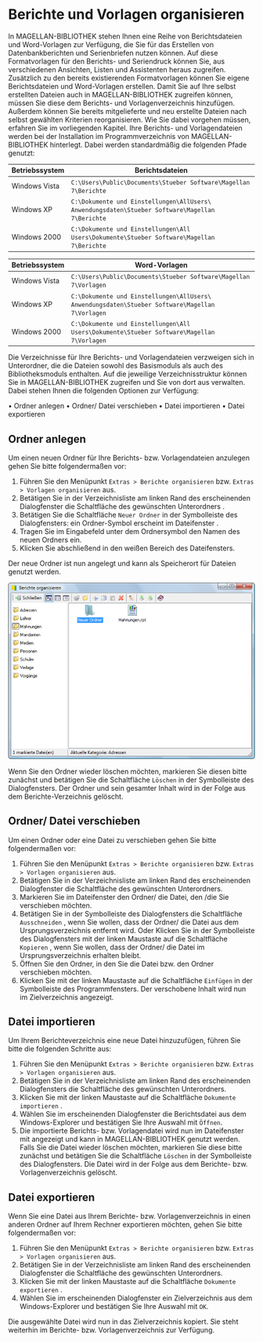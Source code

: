 # Berichte und Vorlagen organisieren

In MAGELLAN-BIBLIOTHEK stehen Ihnen eine Reihe von Berichtsdateien und Word-Vorlagen zur Verfügung, die Sie für das Erstellen von Datenbankberichten und Serienbriefen nutzen können. Auf diese Formatvorlagen für den Berichts- und Seriendruck können Sie, aus verschiedenen Ansichten, Listen und Assistenten heraus zugreifen. Zusätzlich zu den bereits existierenden Formatvorlagen können Sie eigene Berichtsdateien und Word-Vorlagen erstellen. Damit Sie auf Ihre selbst erstellten Dateien auch in MAGELLAN-BIBLIOTHEK zugreifen können, müssen Sie diese dem Berichts- und Vorlagenverzeichnis hinzufügen. Außerdem können Sie bereits mitgelieferte und neu erstellte Dateien nach selbst gewählten Kriterien reorganisieren. Wie Sie dabei vorgehen müssen, erfahren Sie im vorliegenden Kapitel.
Ihre Berichts- und Vorlagendateien werden bei der Installation im Programmverzeichnis von MAGELLAN-BIBLIOTHEK hinterlegt. Dabei werden standardmäßig die folgenden Pfade genutzt:

Betriebssystem|Berichtsdateien
--|--
Windows Vista| `C:\Users\Public\Documents\Stueber Software\Magellan 7\Berichte`
Windows XP| `C:\Dokumente und Einstellungen\AllUsers\ Anwendungsdaten\Stueber Software\Magellan 7\Berichte`
Windows 2000| `C:\Dokumente und Einstellungen\All Users\Dokumente\Stueber Software\Magellan 7\Berichte`

Betriebssystem|Word-Vorlagen
--|--
Windows Vista| `C:\Users\Public\Documents\Stueber Software\Magellan 7\Vorlagen`
Windows XP |`C:\Dokumente und Einstellungen\AllUsers\ Anwendungsdaten\Stueber Software\Magellan 7\Vorlagen`
Windows 2000 |`C:\Dokumente und Einstellungen\All Users\Dokumente\Stueber Software\Magellan 7\Vorlagen`

Die Verzeichnisse für Ihre Berichts- und Vorlagendateien verzweigen sich in Unterordner, die die Dateien sowohl des Basismoduls als auch des Bibliotheksmoduls enthalten. Auf die jeweilige Verzeichnisstruktur können Sie in MAGELLAN-BIBLIOTHEK zugreifen und Sie von dort aus verwalten. Dabei stehen Ihnen die folgenden Optionen zur Verfügung:

• Ordner anlegen
• Ordner/ Datei verschieben
• Datei importieren
• Datei exportieren

## Ordner anlegen

Um einen neuen Ordner für Ihre Berichts- bzw. Vorlagendateien anzulegen gehen Sie bitte folgendermaßen vor:

1. Führen Sie den Menüpunkt `Extras > Berichte organisieren` bzw. `Extras > Vorlagen organisieren` aus.
2. Betätigen Sie in der Verzeichnisliste am linken Rand des erscheinenden Dialogfenster die Schaltfläche des gewünschten Unterordners .
3. Betätigen Sie die Schaltfläche `Neuer Ordner` in der Symbolleiste des Dialogfensters: ein Ordner-Symbol erscheint im Dateifenster .
4. Tragen Sie im Eingabefeld unter dem Ordnersymbol den Namen des neuen Ordners ein.
5. Klicken Sie abschließend in den weißen Bereich des Dateifensters.

Der neue Ordner ist nun angelegt und kann als Speicherort für Dateien genutzt werden.

![Im Dialogfenster `Berichte organisieren` wurde im Verzeichnis `Mahnungen` ein neuer Ordner angelegt.](../../assets/images/bibliothek/neuer_ordner.png)

Wenn Sie den Ordner wieder löschen möchten, markieren Sie diesen bitte zunächst und betätigen Sie die Schaltfläche `Löschen` in der Symbolleiste des Dialogfensters. Der Ordner und sein gesamter Inhalt wird in der Folge aus dem Berichte-Verzeichnis gelöscht.

## Ordner/ Datei verschieben

Um einen Ordner oder eine Datei zu verschieben gehen Sie bitte folgendermaßen vor:

1. Führen Sie den Menüpunkt `Extras > Berichte organisieren` bzw. `Extras > Vorlagen organisieren` aus.
2. Betätigen Sie in der Verzeichnisliste am linken Rand des erscheinenden Dialogfenster die Schaltfläche des gewünschten Unterordners.
3. Markieren Sie im Dateifenster den Ordner/ die Datei, den /die Sie verschieben möchten.
4. Betätigen Sie in der Symbolleiste des Dialogfensters die Schaltfläche `Ausschneiden` , wenn Sie wollen, dass der Ordner/ die Datei aus dem Ursprungsverzeichnis entfernt wird.
Oder
Klicken Sie in der Symbolleiste des Dialogfensters mit der linken Maustaste auf die Schaltfläche `Kopieren` , wenn Sie wollen, dass der Ordner/ die Datei im Ursprungsverzeichnis erhalten bleibt.
5. Öffnen Sie den Ordner, in den Sie die Datei bzw. den Ordner verschieben möchten.
7. Klicken Sie mit der linken Maustaste auf die Schaltfläche `Einfügen` in der Symbolleiste des Programmfensters.
Der verschobene Inhalt wird nun im Zielverzeichnis angezeigt.

## Datei importieren

Um Ihrem Berichteverzeichnis eine neue Datei hinzuzufügen, führen Sie bitte die folgenden Schritte aus:

1. Führen Sie den Menüpunkt `Extras > Berichte organisieren` bzw. `Extras > Vorlagen organisieren` aus.
2. Betätigen Sie in der Verzeichnisliste am linken Rand des erscheinenden Dialogfensters die Schaltfläche des gewünschten Unterordners.
3. Klicken Sie mit der linken Maustaste auf die Schaltfläche `Dokumente importieren` .
4. Wählen Sie im erscheinenden Dialogfenster die Berichtsdatei aus dem Windows-Explorer und bestätigen Sie Ihre Auswahl mit `Öffnen`.
5. Die importierte Berichts- bzw. Vorlagendatei wird nun im Dateifenster mit angezeigt und kann in MAGELLAN-BIBLIOTHEK genutzt werden.
Falls Sie die Datei wieder löschen möchten, markieren Sie diese bitte zunächst und betätigen Sie die Schaltfläche `Löschen` in der Symbolleiste des Dialogfensters. Die Datei wird in der Folge aus dem Berichte- bzw. Vorlagenverzeichnis gelöscht.

## Datei exportieren

Wenn Sie eine Datei aus Ihrem Berichte- bzw. Vorlagenverzeichnis in einen anderen Ordner auf Ihrem Rechner exportieren möchten, gehen Sie bitte folgendermaßen vor:

1. Führen Sie den Menüpunkt `Extras > Berichte organisieren` bzw. `Extras > Vorlagen organisieren` aus.
2. Betätigen Sie in der Verzeichnisliste am linken Rand des erscheinenden Dialogfenster die Schaltfläche des gewünschten Unterordners.
3. Klicken Sie mit der linken Maustaste auf die Schaltfläche `Dokumente exportieren` .
4. Wählen Sie im erscheinenden Dialogfenster ein Zielverzeichnis aus dem Windows-Explorer und bestätigen Sie Ihre Auswahl mit `OK`.

Die ausgewählte Datei wird nun in das Zielverzeichnis kopiert. Sie steht weiterhin im Berichte- bzw. Vorlagenverzeichnis zur Verfügung.
